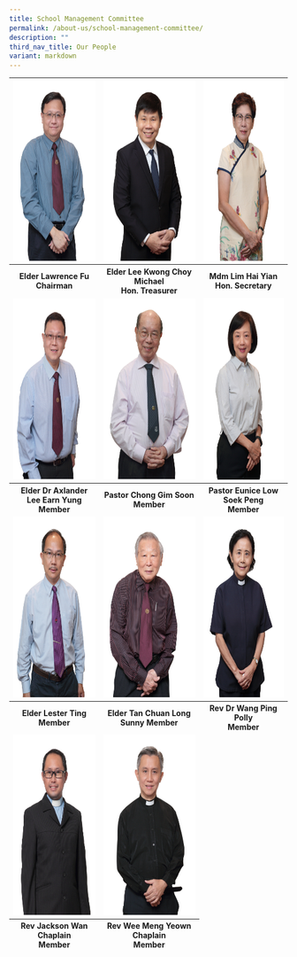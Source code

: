 ```yaml
---
title: School Management Committee
permalink: /about-us/school-management-committee/
description: ""
third_nav_title: Our People
variant: markdown
---
```

<table style="border-collapse:collapse;border-spacing:0" class="tg"><thead>
    <tr>
      <th align="center"><img src="/images/Elder%20Lawrence%20Fu.jpg" alt="Elder Lawrence Fu.JPG" width="219" height="326"></th>
      <th align="center"><img src="/images/Elder%20Michael%20Lee.jpg" alt="Elder Michael Lee.JPG" width="219" height="326"></th>
      <th align="center"><img src="/images/Mdm%20Lim%20Hai%20Yian.jpg" alt="Mdm Lim Hai Yian.JPG" width="219" height="326"></th>
    </tr>
    <tr>
			<th align="center"><span align="center" style="background-color:initial"><center>Elder Lawrence Fu<br>Chairman</center></span></th>
	  <th align="center"><span style="background-color:initial"><center>Elder Lee Kwong Choy Michael<br><span style="background-color:initial">Hon. Treasurer </span></center></span></th>
	  <th align="center">Mdm Lim Hai Yian<br> Hon. Secretary</th></tr>
      <tr>
        <td><img src="/images/Elder%20Dr%20Alexander%20Lee.jpg" alt="Elder Dr Alexander Lee.JPG" width="219" height="326"></td>
        <td><img src="/images/Elder%20Chong%20Gim%20Soon.jpg" alt="Elder Chong Gim Soon.JPG" width="219" height="326"></td>
        <td><img src="/images/Pastor%20Eunice%20Low.jpg" alt="Pastor Eunice Low.JPG" width="219" height="328"></td>
      </tr>
      <tr><th><span style="background-color:initial">Elder Dr Axlander Lee Earn Yung</span><br>Member</th>
	  <th align="center">Pastor Chong Gim Soon <br><span style="background-color:initial">Member</span></th>
        <th align="center">Pastor Eunice Low Soek Peng<br>Member</th></tr>
      <tr>
        <td><img src="/images/Elder%20Lester%20Ting.jpg" alt="Elder Lester Ting.JPG" width="219" height="326"></td>
        <td><img src="/images/Elder%20Sunny%20Tan.jpg" alt="Elder Sunny Tan.JPG" width="219" height="326"></td>
        <td><img src="/images/Reverend%20Dr%20Wang%20Ping.jpg" alt="Reverend Dr Wang Ping.JPG" width="219" height="326"></td>
      </tr>
      <tr><th>Elder Lester Ting<br>Member</th>
	  <th align="center">Elder Tan Chuan Long Sunny
        Member</th>
		<th align="center">Rev Dr Wang Ping Polly<br>Member</th></tr>
      <tr>
        <td><img src="/images/Reverend%20Jackson%20Wan.jpg" alt="Reverend Jackson Wan.JPG" width="219" height="326"></td>
        <td><img src="/images/Reverend%20Wee%20Meng%20Yeow.jpg" alt="Reverend Wee Meng Yeow.JPG" width="219" height="326"></td>
        <td></td>
      </tr>
      <tr><th>Rev Jackson Wan <br>Chaplain<br>Member</th><th>Rev Wee Meng Yeown<br>Chaplain<br>Member</th><td></td></tr></thead></table>